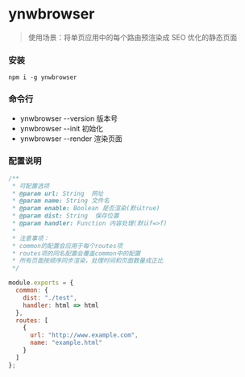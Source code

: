 # ynwbrowser

> 使用场景：将单页应用中的每个路由预渲染成 SEO 优化的静态页面

### 安装

```shell
npm i -g ynwbrowser
```

### 命令行

- ynwbrowser --version 版本号
- ynwbrowser --init 初始化
- ynwbrowser --render 渲染页面

### 配置说明

```js
/**
 * 可配置选项
 * @param url: String  网址
 * @param name: String 文件名
 * @param enable: Boolean 是否渲染(默认true)
 * @param dist: String  保存位置
 * @param handler: Function 内容处理(默认f=>f)
 *
 * 注意事项：
 * common的配置会应用于每个routes项
 * routes项的同名配置会覆盖common中的配置
 * 所有页面按顺序同步渲染，处理时间和页面数量成正比
 */

module.exports = {
  common: {
    dist: "./test",
    handler: html => html
  },
  routes: [
    {
      url: "http://www.example.com",
      name: "example.html"
    }
  ]
};
```
